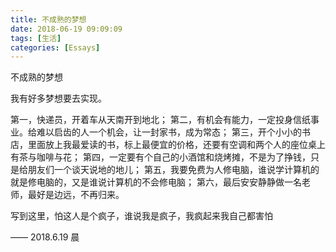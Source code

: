 ```yaml
---
title: 不成熟的梦想
date: 2018-06-19 09:09:09
tags: [生活]
categories: [Essays]
---
```


不成熟的梦想

我有好多梦想要去实现。

第一，快递员，开着车从天南开到地北；
第二，有机会有能力，一定投身信纸事业。给难以启齿的人一个机会，让一封家书，成为常态；
第三，开个小小的书店，里面放上我最爱读的书，标上最便宜的价格，还要有空调和两个人的座位桌上有茶与咖啡与花；
第四，一定要有个自己的小酒馆和烧烤摊，不是为了挣钱，只是给朋友们一个谈天说地的地儿；
第五，我要免费为人修电脑，谁说学计算机的就是修电脑的，又是谁说计算机的不会修电脑；
第六，最后安安静静做一名老师，最好是边远，不再归来。

写到这里，怕这人是个疯子，谁说我是疯子，我疯起来我自己都害怕

—— 2018.6.19 晨